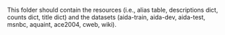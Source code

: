 This folder should contain the resources (i.e., alias table, descriptions dict, counts dict, title dict) and the datasets (aida-train, aida-dev, aida-test, msnbc, aquaint, ace2004, cweb, wiki).
